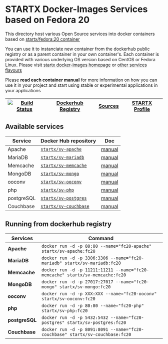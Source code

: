# STARTX Docker-Images Services based on Fedora 20

This directory host various Open Source services into docker containers based on [startx/fedora:20 container](https://hub.docker.com/r/startx/fedora)

You can use it to instanciate new container from the dockerhub public registry 
or as a parent container in your own container's. 
Each container is provided with various underlying OS version based on CentOS or 
Fedora Linux. Please visit [startx docker-images homepage](https://github.com/startxfr/docker-images/)
or [other services flavours](https://github.com/startxfr/docker-images/Services#container-flavours)

Please **read each container manual** for more information on how you can use it in 
your project and start using stable or experimental applications in your applications

| [![Build Status](https://travis-ci.org/startxfr/docker-images.svg)](https://travis-ci.org/startxfr/docker-images) | [Dockerhub Registry](https://hub.docker.com/r/startx) | [Sources](https://github.com/startxfr/docker-images/)             | [STARTX Profile](https://github.com/startxfr) | 
|-------------------------------------------------------------------------------------------------------------------|-------------------------------------------------------|-------------------------------------------------------------------|-----------------------------------------------|

## Available services

| Service       | Docker Hub repository                                                | Doc
|---------------|----------------------------------------------------------------------|-----------------------------
| Apache        | [`startx/sv-apache`](https://hub.docker.com/r/startx/sv-apache)      | [manual](apache/README.md)
| MariaDB       | [`startx/sv-mariadb`](https://hub.docker.com/r/startx/sv-mariadb)    | [manual](mariadb/README.md)
| Memcache      | [`startx/sv-memcache`](https://hub.docker.com/r/startx/sv-memcache)  | [manual](memcache/README.md) 
| MongoDB       | [`startx/sv-mongo`](https://hub.docker.com/r/startx/sv-mongo)        | [manual](mongo/README.md)
| ooconv        | [`startx/sv-ooconv`](https://hub.docker.com/r/startx/sv-ooconv)      | [manual](ooconv/README.md)
| php           | [`startx/sv-php`](https://hub.docker.com/r/startx/sv-php)            | [manual](php/README.md)
| postgreSQL    | [`startx/sv-postgres`](https://hub.docker.com/r/startx/sv-postgres)  | [manual](postgres/README.md)
| Couchbase     | [`startx/sv-couchbase`](https://hub.docker.com/r/startx/sv-couchbase)| [manual](couchbase/README.md)


## Running from dockerhub registry

| Services            | Command                                                                        |
|---------------------|--------------------------------------------------------------------------------|
| **Apache**          | `docker run -d -p 80:80 --name="fc20-apache" startx/sv-apache:fc20`            | 
| **MariaDB**         | `docker run -d -p 3306:3306 --name="fc20-mariadb" startx/sv-mariadb:fc20`      | 
| **Memcache**        | `docker run -d -p 11211:11211 --name="fc20-memcache" startx/sv-memcache:fc20`  | 
| **MongoDB**         | `docker run -d -p 27017:27017 --name="fc20-mongo" startx/sv-mongo:fc20`        | 
| **ooconv**          | `docker run -d -p XXX:XXX --name="fc20-ooconv" startx/sv-ooconv:fc20`          | 
| **php**             | `docker run -d -p 80:80 --name="fc20-php" startx/sv-php:fc20`                  | 
| **postgreSQL**      | `docker run -d -p 5432:5432 --name="fc20-postgres" startx/sv-postgres:fc20`    | 
| **Couchbase**       | `docker run -d -p 8091:8091 --name="fc20-couchbase" startx/sv-couchbase:fc20`  | 
